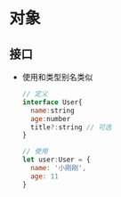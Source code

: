 # 对象

## 接口

*   使用和类型别名类似

    ```javascript
    // 定义
    interface User{
      name:string
      age:number
      title?:string // 可选
    }

    // 使用
    let user:User = {
      name: '小刚刚',
      age: 11
    }
    ```
